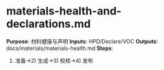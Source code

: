 # materials-health-and-declarations.md

**Purpose**: 材料健康与声明
**Inputs**: HPD/Declare/VOC
**Outputs**: docs/materials/materials-health.md
**Steps**:

1. 准备→2) 生成→3) 校核→4) 发布
